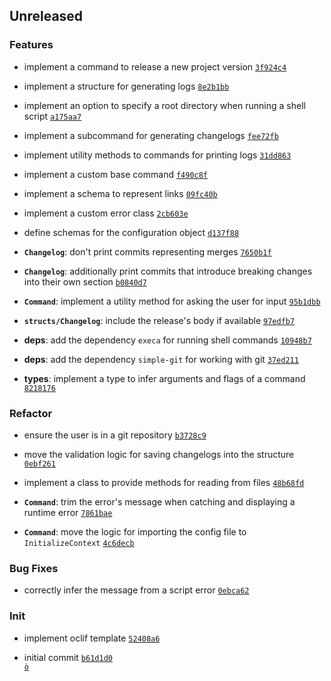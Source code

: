 ## Unreleased

### Features

- implement a command to release a new project version <code>[3f924c4](https://github.com/norviah/bump/commit/3f924c42e7167ea02e490315b28619b49127da80)</code>

- implement a structure for generating logs <code>[8e2b1bb](https://github.com/norviah/bump/commit/8e2b1bb2796f436e8c6fff14f2f03a650ba8a464)</code>

- implement an option to specify a root directory when running a shell script <code>[a175aa7](https://github.com/norviah/bump/commit/a175aa708fcd3e99cee05df790b877073ee23982)</code>

- implement a subcommand for generating changelogs <code>[fee72fb](https://github.com/norviah/bump/commit/fee72fb50dc02ff40c7465370bcae95880ee6f21)</code>

- implement utility methods to commands for printing logs <code>[31dd863](https://github.com/norviah/bump/commit/31dd86364177b217d43e739cf3b05267a82c4472)</code>

- implement a custom base command <code>[f490c8f](https://github.com/norviah/bump/commit/f490c8f81b6507bb70e07b25eab355ef1dbac8d8)</code>

- implement a schema to represent links <code>[09fc40b](https://github.com/norviah/bump/commit/09fc40ba6ac388616b7a63b2cd25af5486b10dd3)</code>

- implement a custom error class <code>[2cb603e](https://github.com/norviah/bump/commit/2cb603ea9f9f490b9e4b9f1ee74c2feec11e22bf)</code>

- define schemas for the configuration object <code>[d137f88](https://github.com/norviah/bump/commit/d137f884086f15a0c5adeeb4ace1207bff5ab4b4)</code>

- **`Changelog`**: don't print commits representing merges <code>[7650b1f](https://github.com/norviah/bump/commit/7650b1fb728fec7dae4d6d7d106c063fae7bc977)</code>

- **`Changelog`**: additionally print commits that introduce breaking changes into their own section <code>[b0840d7](https://github.com/norviah/bump/commit/b0840d71522c26ef92cf97712bacede596f1d3e6)</code>

- **`Command`**: implement a utility method for asking the user for input <code>[95b1dbb](https://github.com/norviah/bump/commit/95b1dbb11659497c87be8b17db1156033d0b2737)</code>

- **`structs/Changelog`**: include the release's body if available <code>[97edfb7](https://github.com/norviah/bump/commit/97edfb770565fbed056e2a03857fc6e47af38a65)</code>

- **deps**: add the dependency `execa` for running shell commands <code>[10948b7](https://github.com/norviah/bump/commit/10948b7c7ca63244fff8a528d1d9f44ca8fde9e6)</code>

- **deps**: add the dependency `simple-git` for working with git <code>[37ed211](https://github.com/norviah/bump/commit/37ed211f5d3aa5e51fd285188b2ede5543526c60)</code>

- **types**: implement a type to infer arguments and flags of a command <code>[8218176](https://github.com/norviah/bump/commit/82181766670379f35458f800a55279115d17de09)</code>

### Refactor

- ensure the user is in a git repository <code>[b3728c9](https://github.com/norviah/bump/commit/b3728c9ce85f1ffcf884d8796b667e20a20d89f9)</code>

- move the validation logic for saving changelogs into the  structure <code>[0ebf261](https://github.com/norviah/bump/commit/0ebf26188bb8688341c3686a9435293389783e24)</code>

- implement a class to provide methods for reading from files <code>[48b68fd](https://github.com/norviah/bump/commit/48b68fdd452fc7b32442fd9c06cc5a7e8d72cbc6)</code>

- **`Command`**: trim the error's message when catching and displaying a runtime error <code>[7861bae](https://github.com/norviah/bump/commit/7861baea2cc2c022ad269b4873652cd132df1428)</code>

- **`Command`**: move the logic for importing the config file to `InitializeContext` <code>[4c6decb](https://github.com/norviah/bump/commit/4c6decb6ccd15fce36e2b38ac6cc826348f522f3)</code>

### Bug Fixes

- correctly infer the message from a script error <code>[0ebca62](https://github.com/norviah/bump/commit/0ebca62577770709ff3b14a47a0f21fff8e56dd8)</code>

### Init

- implement oclif template <code>[52408a6](https://github.com/norviah/bump/commit/52408a665516a9d3901c33db7d2be50aedbadf2d)</code>

- initial commit <code>[b61d1d0 ò](https://github.com/norviah/bump/commit/b61d1d0c41d6e24973b40755dffa25f823a2fa65)</code>
